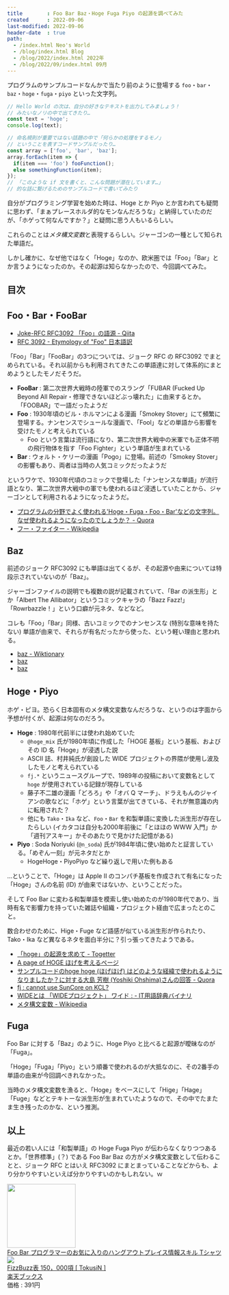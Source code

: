 ```yaml
---
title        : Foo Bar Baz・Hoge Fuga Piyo の起源を調べてみた
created      : 2022-09-06
last-modified: 2022-09-06
header-date  : true
path:
  - /index.html Neo's World
  - /blog/index.html Blog
  - /blog/2022/index.html 2022年
  - /blog/2022/09/index.html 09月
---
```


プログラムのサンプルコードなんかで当たり前のように登場する `foo`・`bar`・`baz`・`hoge`・`fuga`・`piyo` といった文字列。

```javascript
// Hello World の次は、自分の好きなテキストを出力してみましょう！
// みたいなノリの中で出てきたり…
const text = 'hoge';
console.log(text);

// 命名規則が重要ではない話題の中で「何らかの処理をするモノ」
// ということを表すコードサンプルだったり…
const array = ['foo', 'bar', 'baz'];
array.forEach(item => {
  if(item === 'foo') fooFunction();
  else somethingFunction(item);
});
// 「このような if 文を書くと、こんな問題が潜在しています…」
// 的な話に繋げるためのサンプルコードで書いてみたり
```

自分がプログラミング学習を始めた時は、Hoge とか Piyo とか言われても疑問に思わず、「まぁプレースホルダ的なモンなんだろうな」と納得していたのだが、「ホゲって何なんですか？」と疑問に思う人もいるらしい。

これらのことは*メタ構文変数*と表現するらしい。ジャーゴンの一種として知られた単語だ。

しかし確かに、なぜ他ではなく「Hoge」なのか、欧米圏では「Foo」「Bar」とか言うようになったのか。その起源は知らなかったので、今回調べてみた。

## 目次

## Foo・Bar・FooBar

- [Joke-RFC RFC3092 「Foo」の語源 - Qiita](https://qiita.com/yoshi389111/items/65c613d972294227e258)
- [RFC 3092 - Etymology of "Foo" 日本語訳](https://tex2e.github.io/rfc-translater/html/rfc3092.html)

「Foo」「Bar」「FooBar」の3つについては、ジョーク RFC の RFC3092 でまとめられている。それ以前からも利用されてきたこの単語達に対して体系的にまとめようとしたモノだそうだ。

- **FooBar** : 第二次世界大戦時の陸軍でのスラング「FUBAR (Fucked Up Beyond All Repair・修理できないほどぶっ壊れた」に由来するとか。「FOOBAR」で一語だったようだ
- **Foo** : 1930年頃のビル・ホルマンによる漫画「Smokey Stover」にて頻繁に登場する。ナンセンスでシュールな漫画で、「Fool」などの単語から影響を受けたモノと考えられている
  - Foo という言葉は流行語になり、第二次世界大戦中の米軍でも正体不明の飛行物体を指す「Foo Fighter」という単語が生まれている
- **Bar** : ウォルト・ケリーの漫画「Pogo」に登場。前述の「Smokey Stover」の影響もあり、両者は当時の人気コミックだったようだ

というワケで、1930年代頃のコミックで登場した「ナンセンスな単語」が流行語となり、第二次世界大戦中の軍でも使われるほど浸透していたことから、ジャーゴンとして利用されるようになったようだ。

- [プログラムの分野でよく使われる'Hoge・Fuga・Foo・Bar'などの文字列。なぜ使われるようになったのでしょうか？ - Quora](https://jp.quora.com/%E3%83%97%E3%83%AD%E3%82%B0%E3%83%A9%E3%83%A0%E3%81%AE%E5%88%86%E9%87%8E%E3%81%A7%E3%82%88%E3%81%8F%E4%BD%BF%E3%82%8F%E3%82%8C%E3%82%8BHoge-Fuga-Foo-Bar%E3%81%AA%E3%81%A9%E3%81%AE%E6%96%87%E5%AD%97%E5%88%97-)
- [フー・ファイター - Wikipedia](https://ja.wikipedia.org/wiki/%E3%83%95%E3%83%BC%E3%83%BB%E3%83%95%E3%82%A1%E3%82%A4%E3%82%BF%E3%83%BC)

## Baz

前述のジョーク RFC3092 にも単語は出てくるが、その起源や由来については特段示されていないのが「Baz」。

ジャーゴンファイルの説明でも複数の説が記載されていて、「Bar の派生形」とか「Albert The Allibator」というコミックキャラの「Bazz Fazz!」「Rowrbazzle！」という口癖が元ネタ、などなど。

コレも「Foo」「Bar」同様、古いコミックでのナンセンスな (特別な意味を持たない) 単語が由来で、それらが有名だったから使った、という軽い理由と思われる。

- [baz - Wiktionary](https://en.wiktionary.org/wiki/baz)
- [baz](http://catb.org/jargon/html/B/baz.html)
- [baz](https://www.techfak.uni-bielefeld.de/~joern/jargon/baz.HTML)

## Hoge・Piyo

ホゲ・ピヨ。恐らく日本固有のメタ構文変数なんだろうな、というのは字面から予想が付くが、起源は何なのだろう。

- **Hoge** : 1980年代前半には使われ始めていた
  - `@hoge_mix` 氏が1980年頃に作成した「HOGE 基板」という基板、およびその ID 名「Hoge」が浸透した説
  - ASCII 誌、村井純氏が創設した WIDE プロジェクトの界隈が使用し波及したモノと考えられている
  - `fj.*` というニュースグループで、1989年の投稿において変数名として `hoge` が使用されている記録が現存している
  - 藤子不二雄の漫画「どろろ」や「オバ Q マーチ」、ドラえもんのジャイアンの歌などに「ホゲ」という言葉が出てきている、それが無意識の内に転用された？
  - 他にも `Tako`・`Ika` など、`Foo`・`Bar` を和製単語に変換した派生形が存在したらしい (イカタコは自分も2000年前後に「とほほの WWW 入門」か「週刊アスキー」かそのあたりで見かけた記憶がある)
- **Piyo** : Soda Noriyuki (`@n_soda`) 氏が1984年頃に使い始めたと証言している。「めぞん一刻」が元ネタだとか
  - HogeHoge・PiyoPiyo など繰り返しで用いた例もある

…ということで、「Hoge」は Apple II のコンパチ基板を作成されて有名になった「Hoge」さんの名前 (ID) が由来ではないか、ということだった。

そして Foo Bar に変わる和製単語を模索し使い始めたのが1980年代であり、当時有名で影響力を持っていた雑誌や組織・プロジェクト経由で広まったとのこと。

数合わせのために、Hige・Fuge など語感が似ている派生形が作られたり、Tako・Ika など異なるネタを面白半分に？引っ張ってきたようである。

- [「hoge」の起源を求めて - Togetter](https://togetter.com/li/47113)
- [A page of HOGE ほげを考えるページ](http://kmaebashi.com/programmer/hoge.html)
- [サンプルコードのhoge hoge (ほげほげ) はどのような経緯で使われるようになりましたか？に対する大島 芳樹 (Yoshiki Ohshima)さんの回答 - Quora](https://jp.quora.com/%E3%82%B5%E3%83%B3%E3%83%97%E3%83%AB%E3%82%B3%E3%83%BC%E3%83%89%E3%81%AEhoge-hoge-%E3%81%BB%E3%81%92%E3%81%BB%E3%81%92-%E3%81%AF%E3%81%A9%E3%81%AE%E3%82%88%E3%81%86%E3%81%AA%E7%B5%8C%E7%B7%AF%E3%81%A7%E4%BD%BF/answers/267306288)
- [fj : cannot use SunCore on KCL?](https://katsu.watanabe.name/ancientfj/article.php?mid=1299%40nagao4.kuee.kyoto-u.junet)
- [WIDEとは 「WIDEプロジェクト」 ワイド : - IT用語辞典バイナリ](https://www.sophia-it.com/content/WIDE)
- [メタ構文変数 - Wikipedia](https://ja.wikipedia.org/wiki/%E3%83%A1%E3%82%BF%E6%A7%8B%E6%96%87%E5%A4%89%E6%95%B0)

## Fuga

Foo Bar に対する「Baz」のように、Hoge Piyo と比べると起源が曖昧なのが「Fuga」。

「Hoge」「Fuga」「Piyo」という順番で使われるのが大抵なのに、その2番手の単語の由来が今回調べきれなかった。

当時のメタ構文変数を漁ると、「Hoge」をベースにして「Hige」「Hage」「Fuge」などとテキトーな派生形が生まれていたようなので、その中でたまたま生き残ったのかな、という推測。

## 以上

最近の若い人には「和製単語」の Hoge Fuga Piyo が伝わらなくなりつつあるとか。「世界標準」(？) である Foo Bar Baz の方がメタ構文変数として伝わることと、ジョーク RFC とはいえ RFC3092 にまとまっていることなどからも、より分かりやすいといえば分かりやすいのかもしれない。ｗ

<div class="ad-amazon">
  <div class="ad-amazon-image">
    <a href="https://www.amazon.co.jp/dp/B0B7QBRHX7?tag=neos21-22&amp;linkCode=osi&amp;th=1&amp;psc=1">
      <img src="https://m.media-amazon.com/images/I/41L0az3ABaL._SL160_.jpg" width="160" height="149">
    </a>
  </div>
  <div class="ad-amazon-info">
    <div class="ad-amazon-title">
      <a href="https://www.amazon.co.jp/dp/B0B7QBRHX7?tag=neos21-22&amp;linkCode=osi&amp;th=1&amp;psc=1">Foo Bar プログラマーのお気に入りのハングアウトプレイス情報スキル Tシャツ</a>
    </div>
  </div>
</div>

<div class="ad-rakuten">
  <div class="ad-rakuten-image">
    <a href="https://hb.afl.rakuten.co.jp/hgc/g00q0722.waxyc9ff.g00q0722.waxyd017/?pc=https%3A%2F%2Fitem.rakuten.co.jp%2Fbook%2F16173941%2F&amp;m=http%3A%2F%2Fm.rakuten.co.jp%2Fbook%2Fi%2F19886933%2F">
      <img src="https://thumbnail.image.rakuten.co.jp/@0_mall/book/cabinet/3563/9784873103563.jpg?_ex=128x128">
    </a>
  </div>
  <div class="ad-rakuten-info">
    <div class="ad-rakuten-title">
      <a href="https://hb.afl.rakuten.co.jp/hgc/g00q0722.waxyc9ff.g00q0722.waxyd017/?pc=https%3A%2F%2Fitem.rakuten.co.jp%2Fbook%2F16173941%2F&amp;m=http%3A%2F%2Fm.rakuten.co.jp%2Fbook%2Fi%2F19886933%2F">FizzBuzz表 150，000項 [ TokusiN ]</a>
    </div>
    <div class="ad-rakuten-shop">
      <a href="https://hb.afl.rakuten.co.jp/hgc/g00q0722.waxyc9ff.g00q0722.waxyd017/?pc=https%3A%2F%2Fwww.rakuten.co.jp%2Fbook%2F&amp;m=http%3A%2F%2Fm.rakuten.co.jp%2Fbook%2F">楽天ブックス</a>
    </div>
    <div class="ad-rakuten-price">価格 : 391円</div>
  </div>
</div>
